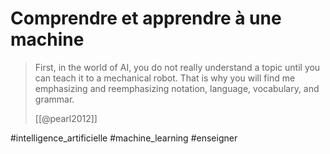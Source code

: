 # Comprendre et apprendre à une machine

> First, in the world of AI, you do not really understand a topic until you can teach it to a mechanical robot. That is why you will find me emphasizing and reemphasizing notation, language, vocabulary, and grammar.
>
> [[@pearl2012]]

#intelligence_artificielle #machine_learning #enseigner
